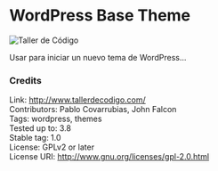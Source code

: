 WordPress Base Theme
=============
![Taller de Código](http://tallerdecodigo.com/wp-content/themes/tallerdecodigo/screenshot.png)

Usar para iniciar un nuevo tema de WordPress...

### Credits

Link: http://www.tallerdecodigo.com/<br />
Contributors: Pablo Covarrubias, John Falcon<br />
Tags: wordpress, themes<br />
Tested up to: 3.8<br />
Stable tag: 1.0<br />
License: GPLv2 or later<br />
License URI: http://www.gnu.org/licenses/gpl-2.0.html<br />
